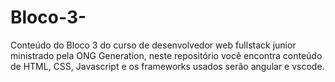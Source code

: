 # Bloco-3-
Conteúdo do Bloco 3 do curso de desenvolvedor web fullstack junior ministrado pela ONG Generation, neste repositório você encontra conteúdo de HTML, CSS, Javascript  e os frameworks usados  serão angular  e vscode.
